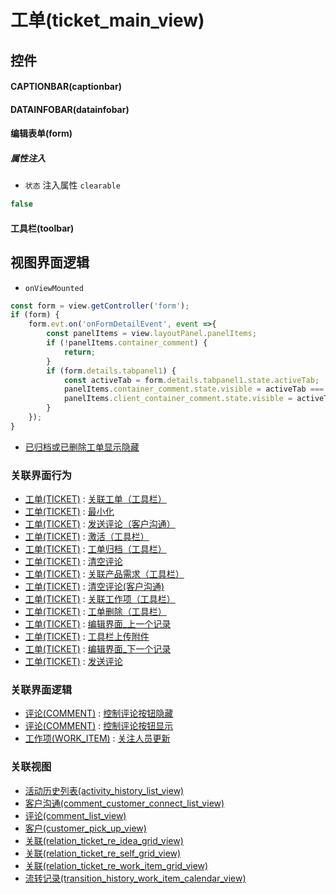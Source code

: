 # 工单(ticket_main_view)  <!-- {docsify-ignore-all} -->



## 控件
#### CAPTIONBAR(captionbar)
#### DATAINFOBAR(datainfobar)
#### 编辑表单(form)

##### 属性注入
* `状态` 注入属性 `clearable`

```javascript
false
```
#### 工具栏(toolbar)

## 视图界面逻辑
* `onViewMounted`
```javascript
const form = view.getController('form');
if (form) {
    form.evt.on('onFormDetailEvent', event =>{
        const panelItems = view.layoutPanel.panelItems;
        if (!panelItems.container_comment) {
            return;
        }
        if (form.details.tabpanel1) {
            const activeTab = form.details.tabpanel1.state.activeTab;
            panelItems.container_comment.state.visible = activeTab === 'tabpage1';
            panelItems.client_container_comment.state.visible = activeTab === 'tabpanel1_customer_comment';
        }
    });
}
```
  * [已归档或已删除工单显示隐藏](module/ProdMgmt/ticket/uilogic/archived_or_deleted_visible)


### 关联界面行为
  * [工单(TICKET)](module/ProdMgmt/ticket) : [关联工单（工具栏）](module/ProdMgmt/ticket#界面行为)
  * [工单(TICKET)](module/ProdMgmt/ticket) : [最小化](module/ProdMgmt/ticket#界面行为)
  * [工单(TICKET)](module/ProdMgmt/ticket) : [发送评论（客户沟通）](module/ProdMgmt/ticket#界面行为)
  * [工单(TICKET)](module/ProdMgmt/ticket) : [激活（工具栏）](module/ProdMgmt/ticket#界面行为)
  * [工单(TICKET)](module/ProdMgmt/ticket) : [工单归档（工具栏）](module/ProdMgmt/ticket#界面行为)
  * [工单(TICKET)](module/ProdMgmt/ticket) : [清空评论](module/ProdMgmt/ticket#界面行为)
  * [工单(TICKET)](module/ProdMgmt/ticket) : [关联产品需求（工具栏）](module/ProdMgmt/ticket#界面行为)
  * [工单(TICKET)](module/ProdMgmt/ticket) : [清空评论(客户沟通)](module/ProdMgmt/ticket#界面行为)
  * [工单(TICKET)](module/ProdMgmt/ticket) : [关联工作项（工具栏）](module/ProdMgmt/ticket#界面行为)
  * [工单(TICKET)](module/ProdMgmt/ticket) : [工单删除（工具栏）](module/ProdMgmt/ticket#界面行为)
  * [工单(TICKET)](module/ProdMgmt/ticket) : [编辑界面_上一个记录](module/ProdMgmt/ticket#界面行为)
  * [工单(TICKET)](module/ProdMgmt/ticket) : [工具栏上传附件](module/ProdMgmt/ticket#界面行为)
  * [工单(TICKET)](module/ProdMgmt/ticket) : [编辑界面_下一个记录](module/ProdMgmt/ticket#界面行为)
  * [工单(TICKET)](module/ProdMgmt/ticket) : [发送评论](module/ProdMgmt/ticket#界面行为)

### 关联界面逻辑
  * [评论(COMMENT)](module/Base/comment) : [控制评论按钮隐藏](module/Base/comment/uilogic/comment_icon_hidden)
  * [评论(COMMENT)](module/Base/comment) : [控制评论按钮显示](module/Base/comment/uilogic/comment_icon_show)
  * [工作项(WORK_ITEM)](module/ProjMgmt/work_item) : [关注人员更新](module/ProjMgmt/work_item/uilogic/attention_personnel_update)

### 关联视图
  * [活动历史列表(activity_history_list_view)](app/view/activity_history_list_view)
  * [客户沟通(comment_customer_connect_list_view)](app/view/comment_customer_connect_list_view)
  * [评论(comment_list_view)](app/view/comment_list_view)
  * [客户(customer_pick_up_view)](app/view/customer_pick_up_view)
  * [关联(relation_ticket_re_idea_grid_view)](app/view/relation_ticket_re_idea_grid_view)
  * [关联(relation_ticket_re_self_grid_view)](app/view/relation_ticket_re_self_grid_view)
  * [关联(relation_ticket_re_work_item_grid_view)](app/view/relation_ticket_re_work_item_grid_view)
  * [流转记录(transition_history_work_item_calendar_view)](app/view/transition_history_work_item_calendar_view)

<script>
 const { createApp } = Vue
  createApp({
    data() {
      return {

      }
    }
  }).use(ElementPlus).mount('#app')
</script>